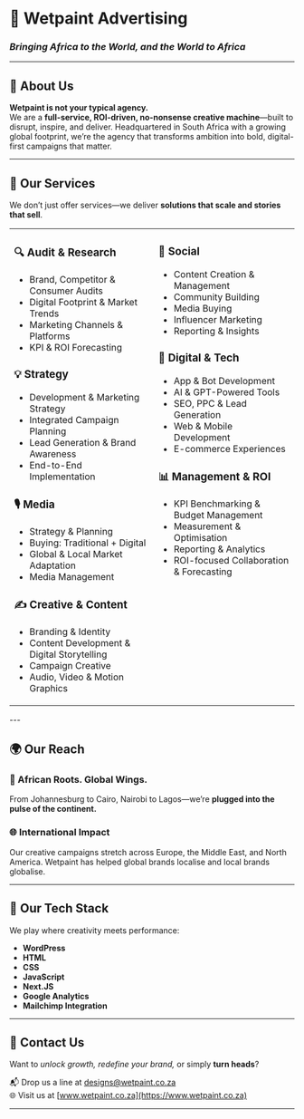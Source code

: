 # 🎨 **Wetpaint Advertising**
### _Bringing Africa to the World, and the World to Africa_

---

## 🚀 About Us

**Wetpaint is not your typical agency.**  
We are a **full-service, ROI-driven, no-nonsense creative machine**—built to disrupt, inspire, and deliver. Headquartered in South Africa with a growing global footprint, we’re the agency that transforms ambition into bold, digital-first campaigns that matter.

---

## 🧠 Our Services

We don’t just offer services—we deliver **solutions that scale and stories that sell**.

<table>
  <tr>
    <td valign="top">

### 🔍 Audit & Research
- Brand, Competitor & Consumer Audits  
- Digital Footprint & Market Trends  
- Marketing Channels & Platforms  
- KPI & ROI Forecasting

### 💡 Strategy
- Development & Marketing Strategy  
- Integrated Campaign Planning  
- Lead Generation & Brand Awareness  
- End-to-End Implementation

### 🎙️ Media
- Strategy & Planning  
- Buying: Traditional + Digital  
- Global & Local Market Adaptation  
- Media Management

### ✍️ Creative & Content
- Branding & Identity  
- Content Development & Digital Storytelling  
- Campaign Creative  
- Audio, Video & Motion Graphics

</td>
<td valign="top">

### 📲 Social
- Content Creation & Management  
- Community Building  
- Media Buying  
- Influencer Marketing  
- Reporting & Insights

### 🧠 Digital & Tech
- App & Bot Development  
- AI & GPT-Powered Tools  
- SEO, PPC & Lead Generation  
- Web & Mobile Development  
- E-commerce Experiences

### 📊 Management & ROI
- KPI Benchmarking & Budget Management  
- Measurement & Optimisation  
- Reporting & Analytics  
- ROI-focused Collaboration & Forecasting

</td>
  </tr>
</table>
---

## 🌍 Our Reach

### 🖤 African Roots. Global Wings.
From Johannesburg to Cairo, Nairobi to Lagos—we’re **plugged into the pulse of the continent.**

### 🌐 International Impact
Our creative campaigns stretch across Europe, the Middle East, and North America. Wetpaint has helped global brands localise and local brands globalise.

---

## 🔧 Our Tech Stack

We play where creativity meets performance:
- **WordPress**
- **HTML**
- **CSS**
- **JavaScript**
- **Next.JS**
- **Google Analytics**
- **Mailchimp Integration**



---

## 🙌 Contact Us

Want to _unlock growth, redefine your brand,_ or simply **turn heads**?

📬 Drop us a line at [designs@wetpaint.co.za](mailto:designs@wetpaint.co.za)  
🌐 Visit us at [www.wetpaint.co.za](https://www.wetpaint.co.za)

---



